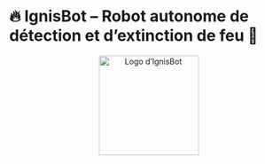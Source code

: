 # 🔥 IgnisBot – Robot autonome de détection et d’extinction de feu 🌊

<p align="center">
  <img src="images/ignisbot-logo.png" width="180" alt="Logo d’IgnisBot" />
</p>
